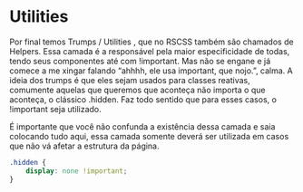 # Utilities

Por final temos Trumps / Utilities , que no RSCSS também são chamados de Helpers. Essa camada é a responsável pela maior especificidade de todas, tendo seus componentes até com !important. Mas não se engane e já comece a me xingar falando “ahhhh, ele usa important, que nojo.”, calma. A ideia dos trumps é que eles sejam usados para classes reativas, comumente aquelas que queremos que aconteça não importa o que aconteça, o clássico .hidden. Faz todo sentido que para esses casos, o !important seja utilizado.

É importante que você não confunda a existência dessa camada e saia colocando tudo aqui, essa camada somente deverá ser utilizada em casos que não vá afetar a estrutura da página.

``` scss
.hidden {
    display: none !important;
}
```